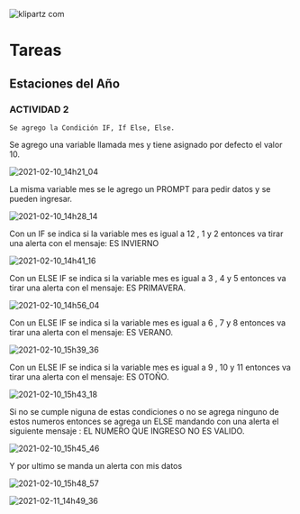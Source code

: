 ![klipartz com](https://user-images.githubusercontent.com/26189854/106708264-2be8d880-65b8-11eb-8052-37d3cb68f91b.png)

# Tareas

## Estaciones del Año

### ACTIVIDAD 2

```
Se agrego la Condición IF, If Else, Else.
```

Se agrego una variable llamada mes y tiene asignado por defecto el valor 10.

![2021-02-10_14h21_04](https://user-images.githubusercontent.com/26189854/107567724-a8c51500-6bab-11eb-9a24-0161327c4b3b.png)


La misma variable mes se le agrego un PROMPT
para pedir datos y se pueden ingresar.

![2021-02-10_14h28_14](https://user-images.githubusercontent.com/26189854/107568321-6d771600-6bac-11eb-822f-5446a1bdc954.png)



Con un IF se indica si la variable mes es igual a 12 , 1 y  2
entonces va tirar una alerta con el mensaje: ES INVIERNO

![2021-02-10_14h41_16](https://user-images.githubusercontent.com/26189854/107569591-1a9e5e00-6bae-11eb-9de4-4aff9e7501d4.png)



Con un ELSE IF se indica si la variable mes es igual a 3 , 4 y  5
entonces va tirar una alerta con el mensaje: ES PRIMAVERA.

![2021-02-10_14h56_04](https://user-images.githubusercontent.com/26189854/107571132-1d9a4e00-6bb0-11eb-82e8-bb9f6eb45f6c.png)


Con un ELSE IF se indica si la variable mes es igual a 6 , 7 y  8
entonces va tirar una alerta con el mensaje: ES VERANO.

![2021-02-10_15h39_36](https://user-images.githubusercontent.com/26189854/107576005-33ab0d00-6bb6-11eb-84ba-e4770c39ebe5.png)


Con un ELSE IF se indica si la variable mes es igual a 9 , 10 y  11
entonces va tirar una alerta con el mensaje: ES OTOÑO.



![2021-02-10_15h43_18](https://user-images.githubusercontent.com/26189854/107576420-b8962680-6bb6-11eb-88e8-fb21717a676d.png)


Si no se cumple niguna de estas condiciones o no se agrega ninguno de estos numeros 
entonces se agrega un ELSE mandando con una alerta el siguiente mensaje : EL NUMERO QUE INGRESO NO ES VALIDO.


![2021-02-10_15h45_46](https://user-images.githubusercontent.com/26189854/107576820-48d46b80-6bb7-11eb-876e-56d9e2ae6651.png)


Y por ultimo se manda un alerta con mis datos 


![2021-02-10_15h48_57](https://user-images.githubusercontent.com/26189854/107576976-7de0be00-6bb7-11eb-8c70-c45da4f753e1.png)






![2021-02-11_14h49_36](https://user-images.githubusercontent.com/26189854/107697090-674e6b80-6c78-11eb-9df3-22f310d0371b.png)








